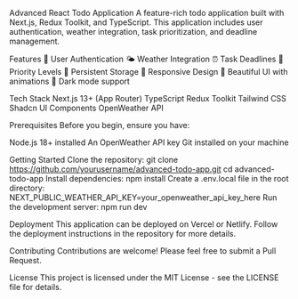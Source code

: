 Advanced React Todo Application
A feature-rich todo application built with Next.js, Redux Toolkit, and TypeScript. This application includes user authentication, weather integration, task prioritization, and deadline management.

Features
🔐 User Authentication
🌤️ Weather Integration
⏰ Task Deadlines
🎯 Priority Levels
💾 Persistent Storage
📱 Responsive Design
🎨 Beautiful UI with animations
🌙 Dark mode support

Tech Stack
Next.js 13+ (App Router)
TypeScript
Redux Toolkit
Tailwind CSS
Shadcn UI Components
OpenWeather API

Prerequisites
Before you begin, ensure you have:

Node.js 18+ installed
An OpenWeather API key
Git installed on your machine

Getting Started
Clone the repository:
git clone https://github.com/yourusername/advanced-todo-app.git
cd advanced-todo-app
Install dependencies:
npm install
Create a .env.local file in the root directory:
NEXT_PUBLIC_WEATHER_API_KEY=your_openweather_api_key_here
Run the development server:
npm run dev

Deployment
This application can be deployed on Vercel or Netlify. Follow the deployment instructions in the repository for more details.

Contributing
Contributions are welcome! Please feel free to submit a Pull Request.

License
This project is licensed under the MIT License - see the LICENSE file for details.
